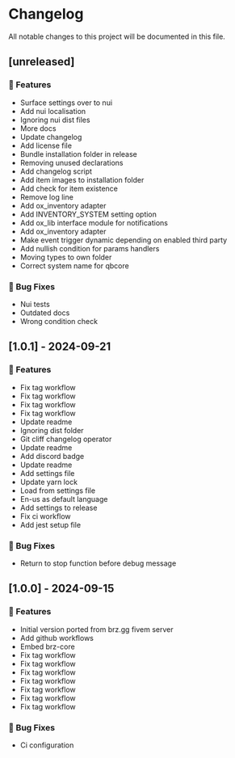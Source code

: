 # Changelog

All notable changes to this project will be documented in this file.

## [unreleased]

### 🚀 Features

- Surface settings over to nui
- Add nui localisation
- Ignoring nui dist files
- More docs
- Update changelog
- Add license file
- Bundle installation folder in release
- Removing unused declarations
- Add changelog script
- Add item images to installation folder
- Add check for item existence
- Remove log line
- Add ox_inventory adapter
- Add INVENTORY_SYSTEM setting option
- Add ox_lib interface module for notifications
- Add ox_inventory adapter
- Make event trigger dynamic depending on enabled third party
- Add nullish condition for params handlers
- Moving types to own folder
- Correct system name for qbcore

### 🐛 Bug Fixes

- Nui tests
- Outdated docs
- Wrong condition check

## [1.0.1] - 2024-09-21

### 🚀 Features

- Fix tag workflow
- Fix tag workflow
- Fix tag workflow
- Fix tag workflow
- Update readme
- Ignoring dist folder
- Git cliff changelog operator
- Update readme
- Add discord badge
- Update readme
- Add settings file
- Update yarn lock
- Load from settings file
- En-us as default language
- Add settings to release
- Fix ci workflow
- Add jest setup file

### 🐛 Bug Fixes

- Return to stop function before debug message

## [1.0.0] - 2024-09-15

### 🚀 Features

- Initial version ported from brz.gg fivem server
- Add github workflows
- Embed brz-core
- Fix tag workflow
- Fix tag workflow
- Fix tag workflow
- Fix tag workflow
- Fix tag workflow
- Fix tag workflow
- Fix tag workflow

### 🐛 Bug Fixes

- Ci configuration

<!-- generated by git-cliff -->
